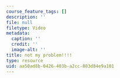 ```yaml
---
course_feature_tags: []
description: ''
file: null
filetype: Video
metadata:
  caption: ''
  credit: ''
  image-alt: ''
title: not my problem!!!!
type: resource
uid: aa50ad8b-0426-403b-a2cc-883d84e9a101
---
```

